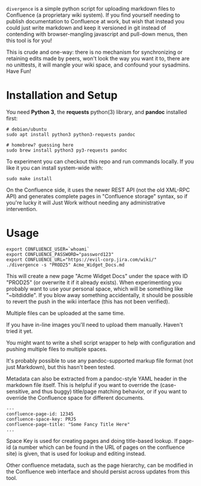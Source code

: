 
`divergence` is a simple python script for uploading markdown files to
Confluence (a proprietary wiki system). If you find yourself needing to publish
documentation to Confluence at work, but wish that instead you could just write
markdown and keep it versioned in git instead of contending with
browser-mangling javascript and pull-down menus, then this tool is for you!

This is crude and one-way: there is no mechanism for synchronizing or retaining
edits made by peers, won't look the way you want it to, there are no unittests,
it will mangle your wiki space, and confound your sysadmins. Have Fun!

# Installation and Setup

You need **Python 3**, the **requests** python(3) library, and **pandoc**
installed first:

    # debian/ubuntu
    sudo apt install python3 python3-requests pandoc

    # homebrew? guessing here
    sudo brew install python3 py3-requests pandoc

To experiment you can checkout this repo and run commands locally. If you like
it you can install system-wide with:

    sudo make install

On the Confluence side, it uses the newer REST API (not the old XML-RPC API)
and generates complete pages in "Confluence storage" syntax, so if you're lucky
it will Just Work without needing any administrative intervention.

# Usage

    export CONFLUENCE_USER=`whoami`
    export CONFLUENCE_PASSWORD="password123"
    export CONFLUENCE_URL="https://evil-corp.jira.com/wiki/"
    ./divergence -s "PROD25" Acme_Widget_Docs.md

This will create a new page "Acme Widget Docs" under the space with ID
"PROD25" (or overwrite it if it already exists). When experimenting you
probably want to use your personal space, which will be something like
"~bitdiddle". If you blow away something accidentally, it should be possible to
revert the push in the wiki interface (this has not been verified).

Multiple files can be uploaded at the same time.

If you have in-line images you'll need to upload them manually. Haven't tried
it yet.

You might want to write a shell script wrapper to help with configuration and
pushing multiple files to multiple spaces.

It's probably possible to use any pandoc-supported markup file format (not just
Markdown), but this hasn't been tested.

Metadata can also be extracted from a pandoc-style YAML header in the markdown
file itself. This is helpful if you want to override the (case-sensitive, and
thus buggy) title/page matching behavior, or if you want to override the
Confluence space for different documents.

    ---
    confluence-page-id: 12345
    confluence-space-key: PRJ5
    confluence-page-title: "Some Fancy Title Here"
    ...

Space Key is used for creating pages and doing title-based lookup. If page-id
(a number which can be found in the URL of pages on the confluence site) is
given, that is used for lookup and editing instead.

Other confluence metadata, such as the page hierarchy, can be modified in the
Confluence web interface and should persist across updates from this tool.
